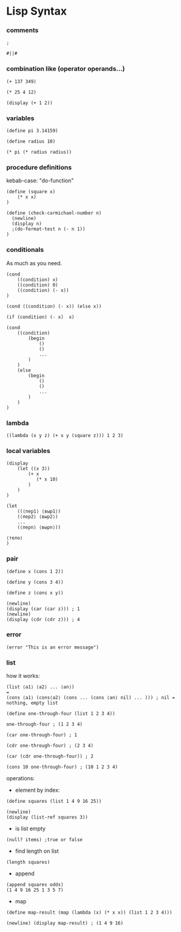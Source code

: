 # Lisp Syntax

### comments

```
;

#||#
```

### combination like (operator operands...)

```
(+ 137 349)

(* 25 4 12)

(display (+ 1 2))
```

### variables

```
(define pi 3.14159)

(define radius 10)

(* pi (* radius radius))
```

### procedure definitions

kebab-case: "do-function"

```
(define (square x) 
    (* x x)
)

(define (check-carmichael-number n)
  (newline)
  (display n) 
  ;(do-fermat-test n (- n 1))
)
```

### conditionals

As much as you need.

```
(cond 
    ((condition) x) 
    ((condition) 0)
    ((condition) (- x))
)

(cond ((condition) (- x)) (else x))

(if (condition) (- x)  x)

(cond 
    ((condition) 
        (begin
            ()
            ()
            ...
        )
    )
    (else 
        (begin
            ()
            ()
            ...
        )
    )
)
```

### lambda

```
((lambda (x y z) (+ x y (square z))) 1 2 3)
```

### local variables 

```
(display 
    (let ((x 3))
        (+ x 
           (* x 10)
        )
    )
)

(let 
    ((⟨пер1⟩ ⟨выр1⟩) 
    (⟨пер2⟩ ⟨выр2⟩)
    ...
    (⟨перn⟩ ⟨вырn⟩))

⟨тело⟩
)
```

### pair

```
(define x (cons 1 2)) 

(define y (cons 3 4)) 

(define z (cons x y)) 

(newline)
(display (car (car z))) ; 1
(newline)
(display (cdr (cdr z))) ; 4
```

### error

```
(error "This is an error message")
```

### list

how it works:

```
(list ⟨a1⟩ ⟨a2⟩ ... ⟨an⟩)
=
(cons ⟨a1⟩ (cons⟨a2⟩ (cons ... (cons ⟨an⟩ nil) ... ))) ; nil = nothing, empty list

(define one-through-four (list 1 2 3 4)) 

one-through-four ; (1 2 3 4)

(car one-through-four) ; 1

(cdr one-through-four) ; (2 3 4)

(car (cdr one-through-four)) ; 2

(cons 10 one-through-four) ; (10 1 2 3 4)
```

operations:

- element by index:
```
(define squares (list 1 4 9 16 25)) 

(newline)
(display (list-ref squares 3))
```

- is list empty

```
(null? items) ;true or false
```

- find length on list

```
(length squares)
```

- append 

```
(append squares odds)
(1 4 9 16 25 1 3 5 7)
```

- map 

```
(define map-result (map (lambda (x) (* x x)) (list 1 2 3 4)))

(newline) (display map-result) ; (1 4 9 16)
```
